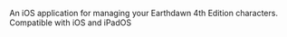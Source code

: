 An iOS application for managing your Earthdawn 4th Edition characters. Compatible with iOS and iPadOS